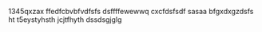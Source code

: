 1345qxzax
ffedfcbvbfvdfsfs
dsffffewewwq
cxcfdsfsdf
sasaa
bfgxdxgzdsfs
ht
t5eystyhsth
jcjtfhyth
dssdsgjglg
